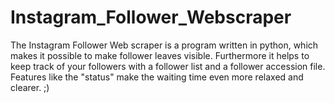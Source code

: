 # Instagram_Follower_Webscraper
The Instagram Follower Web scraper is a program written in python, which makes it possible to make follower leaves visible. Furthermore it helps to keep track of your followers with a follower list and a follower accession file.
Features like the "status" make the waiting time even more relaxed and clearer. ;)

